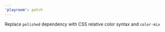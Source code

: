 ```yaml
---
'playroom': patch
---
```


Replace `polished` dependency with CSS relative color syntax and `color-mix`
